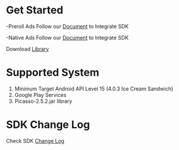 
# Get Started
-Preroll Ads
Follow our [Document](https://boomcollective.zendesk.com/hc/en-us/articles/205571105) to Integrate SDK

-Native Ads
Follow our [Document](https://boomcollective.zendesk.com/hc/en-us/articles/115000120106) to Integrate SDK

Download [Library](AndroidSDK)

# Supported System
1. Minimum Target Android API Level 15 (4.0.3 Ice Cream Sandwich)2. Google Play Services3. Picasso-2.5.2.jar library

# SDK Change Log
Check SDK [Change Log](CHANGELOG.txt)

